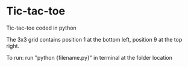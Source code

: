 # Tic-tac-toe
Tic-tac-toe coded in python

The 3x3 grid contains position 1 at the bottom left, position 9 at the top right.

To run:
run "python {filename.py}" in terminal at the folder location
